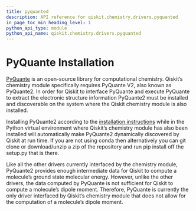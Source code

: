 ```yaml
---
title: pyquanted
description: API reference for qiskit.chemistry.drivers.pyquanted
in_page_toc_min_heading_level: 1
python_api_type: module
python_api_name: qiskit.chemistry.drivers.pyquanted
---
```


<span id="module-qiskit.chemistry.drivers.pyquanted" />

<span id="qiskit-chemistry-drivers-pyquanted" />

# PyQuante Installation

[PyQuante](https://github.com/rpmuller/pyquante2/) is an open-source library for computational chemistry. Qiskit’s chemistry module specifically requires PyQuante V2, also known as PyQuante2. In order for Qiskit to interface PyQuante and execute PyQuante to extract the electronic structure information PyQuante2 must be installed and discoverable on the system where the Qiskit chemistry module is also installed.

Installing PyQuante2 according to the [installation instructions](https://github.com/rpmuller/pyquante2/blob/master/README.md) while in the Python virtual environment where Qiskit’s chemistry module has also been installed will automatically make PyQuante2 dynamically discovered by Qiskit at run time. If you are not using conda then alternatively you can git clone or download/unzip a zip of the repository and run pip install off the setup.py that is there.

<Admonition title="Note" type="note">
  Like all the other drivers currently interfaced by the chemistry module, PyQuante2 provides enough intermediate data for Qiskit to compute a molecule’s ground state molecular energy. However, unlike the other drivers, the data computed by PyQuante is not sufficient for Qiskit to compute a molecule’s dipole moment. Therefore, PyQuante is currently the only driver interfaced by Qiskit’s chemistry module that does not allow for the computation of a molecule’s dipole moment.
</Admonition>

